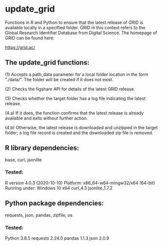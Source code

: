 # update_grid


Functions in R and Python to ensure that the latest release of GRID is available
locally in a specified folder. GRID in this context refers to the Global
Research Identifier Database from Digital Science. The homepage of GRID can be
found here:

  https://grid.ac/

  
## The update_grid functions:

  (1) Accepts a path_data parameter for a local folder location in the form 
  "./data/". The folder will be created if it does not exist.
  
  (2) Checks the figshare API for details of the latest GRID release.
  
  (3) Checks whether the target folder has a log file indicating the latest
  release.
  
  (4.a) If it does, the function confirms that the latest release is already
  available and exits without further action.
  
  (4.b) Otherwise, the latest release is downloaded and unzipped in the target
  folder; a log file record is created and the downloaded zip file is removed.


## R library dependencies:
  base, curl, jsonlite


### Tested:
  R version 4.0.3 (2020-10-10)
  Platform: x86_64-w64-mingw32/x64 (64-bit)
  Running under: Windows 10 x64
  curl_4.3
  jsonlite_1.7.2 


## Python package dependencies:
  requests, json, pandas, zipfile, os


### Tested:
  Python 3.8.5
  requests 2.24.0
  pandas 1.1.3
  json 2.0.9
